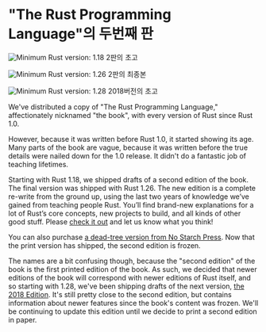# "The Rust Programming Language"의 두번째 판

![Minimum Rust version: 1.18](https://img.shields.io/badge/Minimum%20Rust%20Version-1.18-red.svg) 2판의 초고

![Minimum Rust version: 1.26](https://img.shields.io/badge/Minimum%20Rust%20Version-1.26-brightgreen.svg) 2판의 최종본

![Minimum Rust version: 1.28](https://img.shields.io/badge/Minimum%20Rust%20Version-1.28-red.svg) 2018버전의 초고

We've distributed a copy of "The Rust Programming Language," affectionately
nicknamed "the book", with every version of Rust since Rust 1.0.

However, because it was written before Rust 1.0, it started showing its age.
Many parts of the book are vague, because it was written before the true
details were nailed down for the 1.0 release. It didn't do a fantastic job of
teaching lifetimes.

Starting with Rust 1.18, we shipped drafts of a second edition of the book.
The final version was shipped with Rust 1.26. The new edition is a complete
re-write from the ground up, using the last two years of knowledge we’ve
gained from teaching people Rust. You’ll find brand-new explanations for a
lot of Rust’s core concepts, new projects to build, and all kinds of other
good stuff. Please [check it
out](https://doc.rust-lang.org/book/second-edition/index.html) and let us
know what you think!

You can also purchase [a dead-tree version from No Starch
Press](https://nostarch.com/Rust). Now that the print version has shipped,
the second edition is frozen.

The names are a bit confusing though, because the "second edition" of the
book is the first printed edition of the book. As such, we decided that newer
editions of the book will correspond with newer editions of Rust itself, and
so starting with 1.28, we've been shipping drafts of the next version, [the
2018 Edition](https://doc.rust-lang.org/book/2018-edition/index.html). It's
still pretty close to the second edition, but contains information about
newer features since the book's content was frozen. We'll be continuing to
update this edition until we decide to print a second edition in paper.